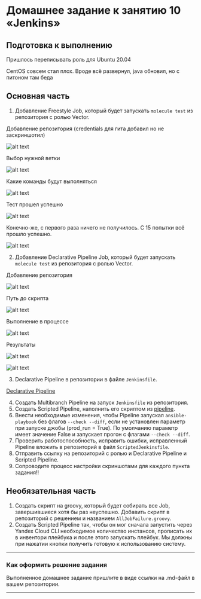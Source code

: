 # Домашнее задание к занятию 10 «Jenkins»

## Подготовка к выполнению

Пришлось переписывать роль для Ubuntu 20.04

CentOS совсем стал плох. Вроде всё развернул, java обновил, но с питоном там беда

## Основная часть

1. Добавление Freestyle Job, который будет запускать `molecule test` из репозитория с ролью Vector.

Добавление репозитория (credentials для гита добавил но не заскриншотил)

![alt text](<freestyle add git.png>)

Выбор нужной ветки

![alt text](<freestyle add git 2.png>)

Какие команды будут выполняться

![alt text](<freestyle shell.png>)

Тест прошел успешно

![alt text](<freestyle console.png>)

Конечно-же, с первого раза ничего не получилось. С 15 попытки всё прошло успешно.

![alt text](<freestyle result.png>)

2. Добавление Declarative Pipeline Job, который будет запускать `molecule test` из репозитория с ролью Vector.

Добавление репозитория 

![alt text](<pipeline add git.png>)

Путь до скрипта

![alt text](<pipeline add git 2.png>)

Выполнение в процессе

![alt text](<pipeline console.png>)

Результаты

![alt text](<pipeline result.png>)

![alt text](<pipeline result2.png>)

3. Declarative Pipeline в репозитории в файле `Jenkinsfile`.

[Declarative Pipeline](Jenkinsfile)

4. Создать Multibranch Pipeline на запуск `Jenkinsfile` из репозитория.
5. Создать Scripted Pipeline, наполнить его скриптом из [pipeline](./pipeline).
6. Внести необходимые изменения, чтобы Pipeline запускал `ansible-playbook` без флагов `--check --diff`, если не установлен параметр при запуске джобы (prod_run = True). По умолчанию параметр имеет значение False и запускает прогон с флагами `--check --diff`.
7. Проверить работоспособность, исправить ошибки, исправленный Pipeline вложить в репозиторий в файл `ScriptedJenkinsfile`.
8. Отправить ссылку на репозиторий с ролью и Declarative Pipeline и Scripted Pipeline.
9. Сопроводите процесс настройки скриншотами для каждого пункта задания!!

## Необязательная часть

1. Создать скрипт на groovy, который будет собирать все Job, завершившиеся хотя бы раз неуспешно. Добавить скрипт в репозиторий с решением и названием `AllJobFailure.groovy`.
2. Создать Scripted Pipeline так, чтобы он мог сначала запустить через Yandex Cloud CLI необходимое количество инстансов, прописать их в инвентори плейбука и после этого запускать плейбук. Мы должны при нажатии кнопки получить готовую к использованию систему.

---

### Как оформить решение задания

Выполненное домашнее задание пришлите в виде ссылки на .md-файл в вашем репозитории.

---
